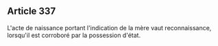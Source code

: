 Article 337
----
L'acte de naissance portant l'indication de la mère vaut reconnaissance,
lorsqu'il est corroboré par la possession d'état.
